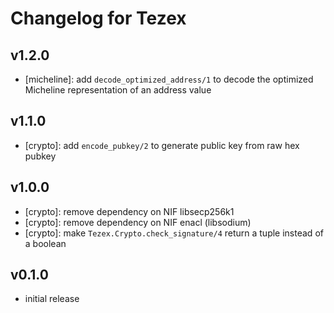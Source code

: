 # Changelog for Tezex


## v1.2.0

- [micheline]: add `decode_optimized_address/1` to decode the optimized Micheline representation of an address value

## v1.1.0

- [crypto]: add `encode_pubkey/2` to generate public key from raw hex pubkey

## v1.0.0

- [crypto]: remove dependency on NIF libsecp256k1
- [crypto]: remove dependency on NIF enacl (libsodium)
- [crypto]: make `Tezex.Crypto.check_signature/4` return a tuple instead of a boolean

## v0.1.0

- initial release
